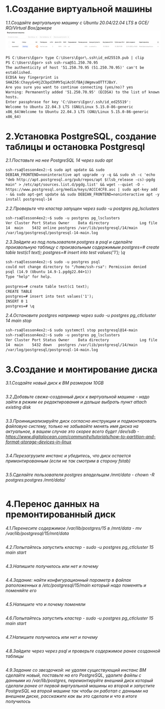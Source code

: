 # 1.Создание виртуальной машины
*1.1.Создайте виртуальную машину c Ubuntu 20.04/22.04 LTS в GCE/ЯО/Virtual Box/докере*
![Иллюстрация к проекту](https://github.com/sadbytrue/egor_sizov_pg_advanced/blob/main/Screenshot_10.png)
```
PS C:\Users\Egor> type C:\Users\Egor\.ssh\id_ed25519.pub | clip
PS C:\Users\Egor> ssh ssh-rsa@51.250.70.95
The authenticity of host '51.250.70.95 (51.250.70.95)' can't be established.
ECDSA key fingerprint is SHA256:ChayyG+HjZCbpd3hMY5qiAcOlfBAjUWgmvaOTTfJBxY.
Are you sure you want to continue connecting (yes/no)? yes
Warning: Permanently added '51.250.70.95' (ECDSA) to the list of known hosts.
Enter passphrase for key 'C:\Users\Egor/.ssh/id_ed25519':
Welcome to Ubuntu 22.04.3 LTS (GNU/Linux 5.15.0-86-generic x86_64)Welcome to Ubuntu 22.04.3 LTS (GNU/Linux 5.15.0-86-generic x86_64)
```
# 2.Установка PostgreSQL, создание таблицы и остановка Postgresql
*2.1.Поставьте на нее PostgreSQL 14 через sudo apt*
```
ssh-rsa@lesson4ex2:~$ sudo apt update && sudo DEBIAN_FRONTEND=noninteractive apt upgrade -y -q && sudo sh -c 'echo "deb http://apt.postgresql.org/pub/repos/apt $(lsb_release -cs)-pgdg main" > /etc/apt/sources.list.d/pgdg.list' && wget --quiet -O - https://www.postgresql.org/media/keys/ACCC4CF8.asc | sudo apt-key add - && sudo apt-get update && sudo DEBIAN_FRONTEND=noninteractive apt -y install postgresql-14
```
*2.2.Проверьте что кластер запущен через sudo -u postgres pg_lsclusters*
```
ssh-rsa@lesson4ex2:~$ sudo -u postgres pg_lsclusters
Ver Cluster Port Status Owner    Data directory              Log file
14  main    5432 online postgres /var/lib/postgresql/14/main /var/log/postgresql/postgresql-14-main.log
```
*2.3.Зайдите из под пользователя postgres в psql и сделайте произвольную таблицу с произвольным содержимым
postgres=# create table test(c1 text);
postgres=# insert into test values('1');
\q*
```
ssh-rsa@lesson4ex2:~$ sudo -u postgres psql
could not change directory to "/home/ssh-rsa": Permission denied
psql (14.9 (Ubuntu 14.9-1.pgdg22.04+1))
Type "help" for help.

postgres=# create table test(c1 text);
CREATE TABLE
postgres=# insert into test values('1');
INSERT 0 1
postgres=# \q
```
*2.4.Остановите postgres например через sudo -u postgres pg_ctlcluster 14 main stop*
```
ssh-rsa@lesson4ex2:~$ sudo systemctl stop postgresql@14-main
ssh-rsa@lesson4ex2:~$ sudo -u postgres pg_lsclusters
Ver Cluster Port Status Owner    Data directory              Log file
14  main    5432 down   postgres /var/lib/postgresql/14/main /var/log/postgresql/postgresql-14-main.log
```
# 3.Создание и монтирование диска
*3.1.Создайте новый диск к ВМ размером 10GB*
```

```
*3.2.Добавьте свеже-созданный диск к виртуальной машине - надо зайти в режим ее редактирования и дальше выбрать пункт attach existing disk*
```

```
*3.3.Проинициализируйте диск согласно инструкции и подмонтировать файловую систему, только не забывайте менять имя диска на актуальное, в вашем случае это скорее всего будет /dev/sdb - https://www.digitalocean.com/community/tutorials/how-to-partition-and-format-storage-devices-in-linux*
```

```
*3.4.Перезагрузите инстанс и убедитесь, что диск остается примонтированным (если не так смотрим в сторону fstab)*
```

```
*3.5.Сделайте пользователя postgres владельцем /mnt/data - chown -R postgres:postgres /mnt/data/*
```

```
# 4.Перенос данных на премонтированный диск
*4.1.Перенесите содержимое /var/lib/postgres/15 в /mnt/data - mv /var/lib/postgresql/15/mnt/data*
```

```
*4.2.Попытайтесь запустить кластер - sudo -u postgres pg_ctlcluster 15 main start*
```

```
*4.3.Напишите получилось или нет и почему*
```

```
*4.4.Задание: найти конфигурационный параметр в файлах раположенных в /etc/postgresql/15/main который надо поменять и поменяйте его*
```

```
*4.5.Напишите что и почему поменяли*
```

```
*4.6.Попытайтесь запустить кластер - sudo -u postgres pg_ctlcluster 15 main start*
```

```
*4.7.Напишите получилось или нет и почему*
```

```
*4.8.Зайдите через через psql и проверьте содержимое ранее созданной таблицы*
```

```
*4.9.Задание со звездочкой: не удаляя существующий инстанс ВМ сделайте новый, поставьте на его PostgreSQL, удалите файлы с данными из /var/lib/postgres, перемонтируйте внешний диск который сделали ранее от первой виртуальной машины ко второй и запустите PostgreSQL на второй машине так чтобы он работал с данными на внешнем диске, расскажите как вы это сделали и что в итоге получилось*
```

```
